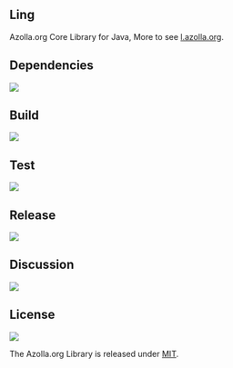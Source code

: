 ## Ling
Azolla.org Core Library for Java, More to see [l.azolla.org][].

## Dependencies
[![][versioneye img]][versioneye]

## Build
[![][travis img]][travis]

## Test
[![][coverage img]][coverage]

## Release
[![][mavenbadge img]][mavenbadge]

## Discussion
[![][gitter img]][gitter]

## License
[![][license img]][license]

The Azolla.org Library is released under [MIT][].



[l.azolla.org]: http://l.azolla.org/


[versioneye]:https://www.versioneye.com/user/projects/55b3837e643533001c0004dd
[versioneye img]:https://www.versioneye.com/user/projects/55b3837e643533001c0004dd/badge.svg


[travis]:https://travis-ci.org/Azollas/org.azolla.l.ling
[travis img]:https://secure.travis-ci.org/Azollas/org.azolla.l.ling.png


[coverage]:https://codecov.io/github/Azollas/org.azolla.l.ling?branch=mirror
[coverage img]:https://codecov.io/github/Azollas/org.azolla.l.ling/coverage.svg?branch=mirror
[saucelabs]:https://saucelabs.com/u/Azollas
[saucelabs img]:https://saucelabs.com/browser-matrix/Azollas.svg


[mavenbadge]:http://search.maven.org/#search%7Cga%7C1%7Cg%3A%22org.azolla.l%22%20AND%20a%3A%22org.azolla.l.ling%22
[mavenbadge img]:https://maven-badges.herokuapp.com/maven-central/org.azolla.l/org.azolla.l.ling/badge.svg


[gitter]:https://gitter.im/Azollas/org.azolla.l.ling?utm_source=badge&utm_medium=badge&utm_campaign=pr-badge
[gitter img]:https://badges.gitter.im/Join%20Chat.svg


[MIT]: https://opensource.org/licenses/MIT
[license]:LICENSE
[license img]:https://img.shields.io/badge/License-MIT-blue.svg
